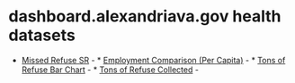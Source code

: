 # dashboard.alexandriava.gov health datasets
* [Missed Refuse SR](https://dashboard.alexandriava.gov/d/8e75-iebm) - * [Employment Comparison (Per Capita)](https://dashboard.alexandriava.gov/d/8evn-j6v3) - * [Tons of Refuse Bar Chart](https://dashboard.alexandriava.gov/d/hftq-bdp7) - * [Tons of Refuse Collected](https://dashboard.alexandriava.gov/d/k89n-neuq) - 